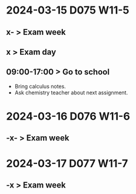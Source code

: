 # 2024-03-15 D075 W11-5
## x- > Exam week
## x > Exam day
## 09:00-17:00 > Go to school
- Bring calculus notes.
- Ask chemistry teacher about next assignment.
# 2024-03-16 D076 W11-6
## -x- > Exam week
# 2024-03-17 D077 W11-7
## -x > Exam week

